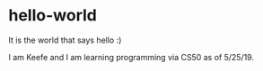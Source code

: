 # hello-world
It is the world that says hello :) 

I am Keefe and I am learning programming via CS50 as of 5/25/19. 
